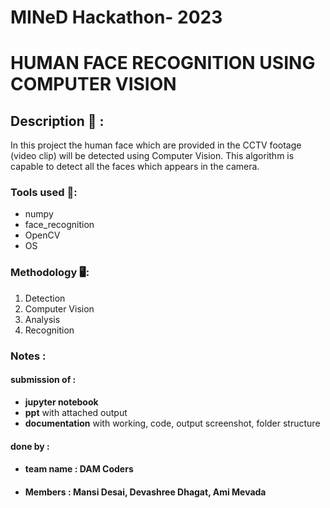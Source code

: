 # MINeD Hackathon- 2023

# HUMAN FACE RECOGNITION USING COMPUTER VISION 

## Description 📝 :
In this project the human face which are provided in the CCTV footage (video clip)
will be detected using Computer Vision. This algorithm is capable to detect all the
faces which appears in the camera.


### Tools used 🔧:
 - numpy
 - face_recognition
 - OpenCV
 - OS


### Methodology 🖥:
1. Detection
2. Computer Vision
3. Analysis
4. Recognition


### Notes :
#### **submission of** :
- **jupyter notebook**
- **ppt** with attached output
- **documentation** with working, code, output screenshot, folder structure 
#### done by :
- #### team name : DAM Coders
- #### Members :  Mansi Desai, Devashree Dhagat, Ami Mevada
  
